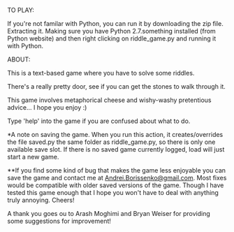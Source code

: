 TO PLAY:

If you're not familar with Python, you can run it by downloading the zip file.
Extracting it. Making sure you have Python 2.7.something installed (from Python
website) and then right clicking on riddle_game.py and running it with Python.


ABOUT:

This is a text-based game where you have to solve some riddles.

There's a really pretty door, see if you can get the stones to walk through it.

This game involves metaphorical cheese and wishy-washy pretentious advice...
I hope you enjoy :)

Type 'help' into the game if you are confused about what to do.

*A note on saving the game. When you run this action, it creates/overrides the
file saved.py the same folder as riddle_game.py, so there is only one available
save slot. If there is no saved game currently logged, load will just start a
new game.

**If you find some kind of bug that makes the game less enjoyable you can save
the game and contact me at Andrei.Borissenko@gmail.com. Most fixes would be
compatible with older saved versions of the game. Though I have tested this game
enough that I hope you won't have to deal with anything truly annoying. Cheers!

A thank you goes ou to Arash Moghimi and Bryan Weiser for providing some
suggestions for improvement!
